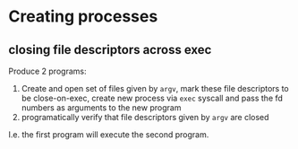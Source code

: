 # Creating processes

## closing file descriptors across exec

Produce 2 programs:
  1. Create and open set of files given by `argv`, mark these file descriptors to be close-on-exec, 
     create new process via `exec` syscall and pass the fd numbers as arguments to the new program
  3. programatically verify that file descriptors given by `argv` are closed

I.e. the first program will execute the second program.

